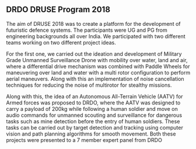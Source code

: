 ## DRDO DRUSE Program 2018

The aim of DRUSE 2018 was to create a platform for the development of futuristic defence systems. The participants were UG and PG from engineering backgrounds all over India. We participated with two different teams working on two different project ideas.

For the first one, we carried out the ideation and development of Military Grade Unmanned Surveillance Drone with mobility over water, land and air, where a differential drive mechanism was combined with Paddle Wheels for maneuvering over land and water with a multi rotor configuration to perform aerial maneuvers. Along with this an implementation of noise cancellation techniques for reducing the noise of multirotor for stealthy missions.

<div class="image-2">
<content-image src="robots/drdo-2018.png" alt="Drone"></content-image>
<content-image src="robots/eatv-2.jpg" alt="EATV"></content-image>
</div>

Along with this, the idea of an Autonomous All-Terrain Vehicle (AATV) for Armed forces was proposed to DRDO, where the AATV was designed to carry a payload of 200kg while following a human soldier and move on audio commands for unmanned scouting and surveillance for dangerous tasks such as mine detection before the entry of human soldiers. These tasks can be carried out by target detection and tracking using computer vision and path planning algorithms for smooth movement. Both these projects were presented to a 7 member expert panel from DRDO
